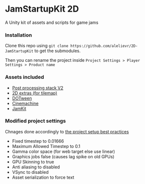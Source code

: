 # JamStartupKit 2D
A Unity kit of assets and scripts for game jams

### Installation
Clone this repo using `git clone https://github.com/alelievr/2D-JamStartupKit` to get the submodules.

Then you can rename the project inside `Project Settings > Player Settings > Product name`

### Assets included
+ [Post processing stack V2](https://github.com/Unity-Technologies/PostProcessing)
+ [2D extras (for tilemap)](https://github.com/Unity-Technologies/2d-extras)
+ [DOTween](https://assetstore.unity.com/packages/tools/animation/dotween-hotween-v2-27676)
+ [Cinemachine](https://www.assetstore.unity3d.com/en/#!/content/79898)
+ [JamKit](https://github.com/alelievr/JamKit)

### Modified project settings
Chnages done accordingly to [the project setup best practices](https://blogs.unity3d.com/2017/08/10/spotlight-team-best-practices-project-setup/)

+ Fixed timestep to 0.01666
+ Maximum Allowed Timestep to 0.1
+ Gamma color space (for web target else use linear)
+ Graphics jobs false (causes lag spike on old GPUs)
+ GPU Skinning to true
+ Anti aliasing to disabled
+ VSync to disabled
+ Asset serialization to force text
